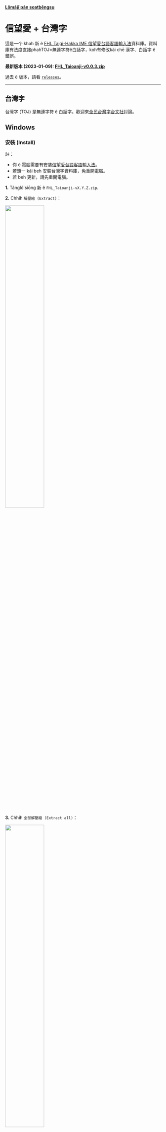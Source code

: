 **[Lômájī pán soatbêngsu](README.lmj.md)**

# 信望愛 + 台灣字

這是一个 khah 新 ê [FHL Taigi-Hakka IME 信望愛台語客語輸入法](https://taigi.fhl.net/TaigiIME/)資料庫。資料庫有法度直接phahTOJ=無連字符ê白話字，koh有修改kài chē 漢字、白話字 ê 錯誤。

**最新版本 (2023-01-09): [FHL_Taioanji-v0.0.3.zip](https://github.com/sinbongai/toj/releases/download/v0.0.3/FHL_Taioanji-v0.0.3.zip)**

過去 ê 版本，請看 [`releases`](https://github.com/sinbongai/toj/releases)。

---

## 台灣字

台灣字 (TOJ) 是無連字符 ê 白話字。歡迎來[全民台灣字台文社](https://www.facebook.com/groups/3890458310987344)討論。

## Windows

### 安裝 (Install)

註：

- 你 ê 電腦需要有安裝[信望愛台語客語輸入法](https://taigi.fhl.net/TaigiIME/)。
- 若頭一 kái beh 安裝台灣字資料庫，免重開電腦。
- 若 beh 更新，請先重開電腦。

**1.** Tángló͘ siōng 新 ê `FHL_Taioanji-vX.Y.Z.zip`.

**2.** Chhi̍h `解壓縮 (Extract)`：

<img src="soatbeng/01-download.png" width="50%" height="50%">

**3.** Chhi̍h `全部解壓縮 (Extract all)`：

<img src="soatbeng/02-extract.png" width="50%" height="50%">

**4.** Chhi̍h `解壓縮 (Extract)` 到一个資料夾：

<img src="soatbeng/03-extract.png" width="50%" height="50%">

**5.** Chhi̍h 資料夾 ka phah 開：

<img src="soatbeng/04-open.png" width="50%" height="50%">

**6.** Chhi̍h `windows_install.bat` (chhi̍h 落去無反應是正常)

<img src="soatbeng/05-install.png" width="50%" height="50%">

Ánne to̍h ē sái 開始使用。若 iáu 無台灣字，請重新開機，koh 試一 pái。

Ūi tio̍h phah 台灣字 khah 利便，輸入法 ê 設定做 1-9 選漢字：

<img src="soatbeng/06-settings.png" width="50%" height="50%">

---

### 刪除 (Uninstall)

**1.** 重新開機 / Restart。完成刪除 chìn 前，m̄ thang 切換 FHL 輸入法。
   
**2.** Chhi̍h `windows_uninstall.bat`

---

### 若有 tú tio̍h 問題：

若無法度裝 á 是刪，請手動 kā `TalmageOverride.db` 裝/刪。請 ē 記得 ta̍k pái **裝/刪 chìn 前 ài 重新開機。**

請手動 phah 開輸入法 ê 資料夾，kā 資料庫刪除，koh 重新開機 to̍h ē sái 得。

#### 1. Phah 開輸入法 ê 資料夾

Phah 開輸入法 ê 資料夾有 2 个法度：

1 (A). Tī `檔案總管 (explorer)` ê Folder Path 頂面 phah：

```
%APPDATA%\FHL TaigiIME\IMTalmage
```

<img src="soatbeng/alt01-manual.png" width="50%" height="50%">

**á 是**

1 (B). Chhōe `cmd` ka phah 開：

<img src="soatbeng/alt02-cmd.png" width="50%" height="50%">

Kā `explorer.exe` phah 開，tio̍h 手 phah： `explorer.exe "%APPDATA%\FHL TaigiIME\IMTalmage"`

<img src="soatbeng/alt03-open.png" width="50%" height="50%">

#### 2. Kā 資料庫刪除

刪 `TalmageOverride.db`:

<img src="soatbeng/alt04-override.png" width="50%" height="50%">

---

## 蘋果 (Mac)

請 tángló͘ kah Windows 仝款 ê `FHL_Taioanji.zip`，koh 解壓縮到一个資料夾。

用搜尋 (Finder) chhōe `~/Library/Application Support/FHL TaigiIME/IMTalmage`。Kā `TalmageOverride.db` hē tī “IMTalmage” to̍h ē sái 得使用。

若beh刪除，kā `TalmageOverride.db` 刪除 to̍h ē sái 得。

## Developers

There's just a simple build script in `src/build.py`. You will need a CSV file with 4 columns:

```
1. id - a number
2. original lomaji - fully hyphenated as in the original FHL database
3. taioanji - with hyphens removed (either joined or spaced) as required
4. hanji - desired hanji output

Run the script and copy the output SQLite database `TalmageOverride.db` to the appropriate folder for your platform. To uninstall or modify, you must log out and log back in (or reboot) first.